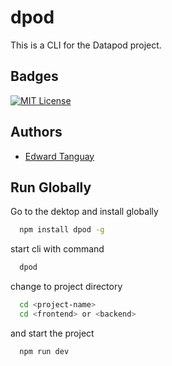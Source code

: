 # dpod

This is a CLI for the Datapod project.

## Badges

[![MIT License](https://img.shields.io/badge/License-MIT-green.svg)](https://choosealicense.com/licenses/mit/)

## Authors

- [Edward Tanguay](https://github.com/edwardtanguay)

## Run Globally

Go to the dektop and install globally

```bash
  npm install dpod -g
```

start cli with command

```bash
  dpod
```

change to project directory

```bash
  cd <project-name>
  cd <frontend> or <backend>
```

and start the project

```bash
  npm run dev
```
